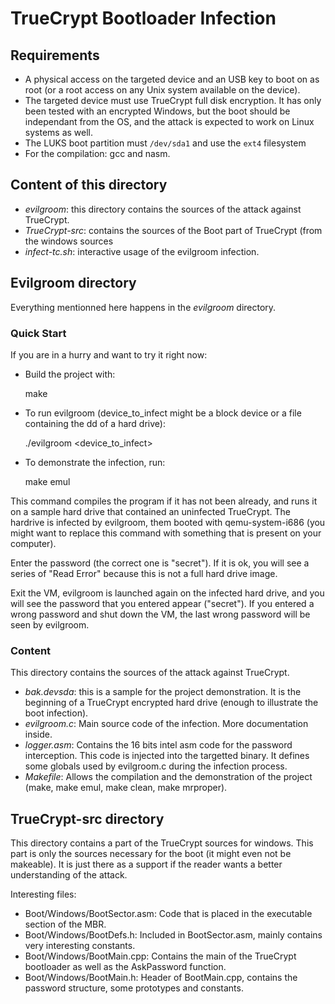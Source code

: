 TrueCrypt Bootloader Infection
==============================

## Requirements

* A physical access on the targeted device and an USB key to boot on as root (or
  a root access on any Unix system available on the device).
* The targeted device must use TrueCrypt full disk encryption. It has only been
  tested with an encrypted Windows, but the boot should be independant from the
  OS, and the attack is expected to work on Linux systems as well.
* The LUKS boot partition must `/dev/sda1` and use the `ext4`
  filesystem
* For the compilation: gcc and nasm.

## Content of this directory

* *evilgroom*: this directory contains the sources of the attack against
  TrueCrypt.
* *TrueCrypt-src*: contains the sources of the Boot part of TrueCrypt (from the 
  windows sources
* *infect-tc.sh*: interactive usage of the evilgroom infection.

## Evilgroom directory

Everything mentionned here happens in the *evilgroom* directory.

### Quick Start

If you are in a hurry and want to try it right now:

* Build the project with:

    make

* To run evilgroom (device_to_infect might be a block device or a file
  containing the dd of a hard drive):
    
    ./evilgroom <device_to_infect>

* To demonstrate the infection, run: 
    
    make emul

This command compiles the program if it has not been already, and runs it on
a sample hard drive that contained an uninfected TrueCrypt. The hardrive is
infected by evilgroom, them booted with qemu-system-i686 (you might want to
replace this command with something that is present on your computer).

Enter the password (the correct one is "secret"). If it is ok, you will see a
series of "Read Error" because this is not a full hard drive image.

Exit the VM, evilgroom is launched again on the infected hard drive, and you
will see the password that you entered appear ("secret"). If you entered a 
wrong password and shut down the VM, the last wrong password will be seen by
evilgroom.

### Content

This directory contains the sources of the attack against TrueCrypt.

* *bak.devsda*: this is a sample for the project demonstration. It is the
beginning of a TrueCrypt encrypted hard drive (enough to illustrate the boot
infection).
* *evilgroom.c*: Main source code of the infection. More documentation inside.
* *logger.asm*: Contains the 16 bits intel asm code for the password
interception. This code is injected into the targetted binary. It defines some
globals used by evilgroom.c during the infection process.
* *Makefile*: Allows the compilation and the demonstration of the project (make, make emul, make clean, make mrproper).

## TrueCrypt-src directory

This directory contains a part of the TrueCrypt sources for windows. This part
is only the sources necessary for the boot (it might even not be makeable).
It is just there as a support if the reader wants a better understanding of the
attack.

Interesting files:

* Boot/Windows/BootSector.asm: Code that is placed in the executable section of
  the MBR.
* Boot/Windows/BootDefs.h: Included in BootSector.asm, mainly contains
  very interesting constants.
* Boot/Windows/BootMain.cpp: Contains the main of the TrueCrypt bootloader as
  well as the AskPassword function.
* Boot/Windows/BootMain.h: Header of BootMain.cpp, contains the password
  structure, some prototypes and constants.

